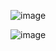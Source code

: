 ![image](https://github.com/tusharsethi747/clone_docs/assets/99126638/88c6b6ba-64db-41a6-b2c3-44251246db97)

![image](https://github.com/tusharsethi747/clone_docs/assets/99126638/491b24ae-bf3b-468a-bdaa-62db0a5f8327)

